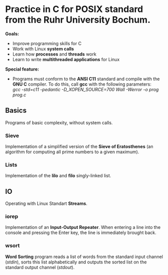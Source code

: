 # Practice in C for POSIX standard from the Ruhr University Bochum. 
**Goals:**
- Improve programming skills for C
- Work with Linux **system calls**
- Learn how **processes** and **threads** work
- Learn to write **multithreaded applications** for Linux

**Special feature:** 
- Programs must conform to the **ANSI C11** standard and compile with the **GNU C** compiler. To do this, call **gcc** with the following parameters: <br>
*gcc -std=c11 -pedantic -D_XOPEN_SOURCE=700 Wall -Werror -o prog prog.c*



## Basics
Programs of basic complexity, without system calls.

### Sieve
Implementation of a simplified version of the **Sieve of Eratosthenes** (an algorithm for computing all prime numbers to a given maximum).

### Lists
Implementation of the **lilo** and **filo** singly-linked list.



## IO
Operating with Linux Standart **Streams**.

### iorep
Implementation of an **Input-Output Repeater**. When entering a line into the console and pressing the Enter key, the line is immediately brought back.

### wsort
 **Word Sorting** program reads a list of words from the standard input channel (*stdin*), sorts this list alphabetically and outputs the sorted list on the standard output channel (*stdout*).